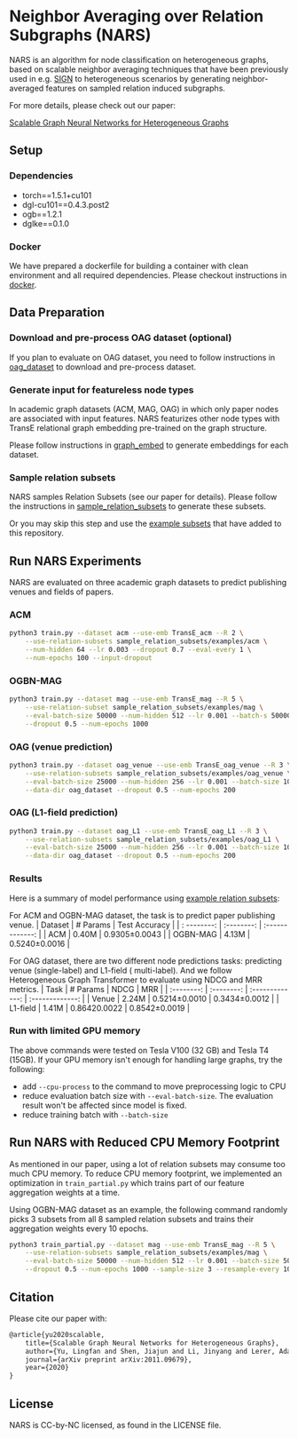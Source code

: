 Neighbor Averaging over Relation Subgraphs (NARS)
=================
NARS is an algorithm for node classification on heterogeneous graphs, based on scalable neighbor averaging techniques
that have been previously used in e.g.
[SIGN](https://arxiv.org/abs/2004.11198) to heterogeneous scenarios by generating neighbor-averaged features on sampled
relation induced subgraphs.

For more details, please check out our paper:

[Scalable Graph Neural Networks for Heterogeneous Graphs](https://arxiv.org/abs/2011.09679)


Setup
-------------------

### Dependencies

- torch==1.5.1+cu101
- dgl-cu101==0.4.3.post2
- ogb==1.2.1
- dglke==0.1.0

### Docker

We have prepared a dockerfile for building a container with clean environment and all required dependencies. Please
checkout instructions in
[docker](docker).


Data Preparation
------------------------

### Download and pre-process OAG dataset (optional)

If you plan to evaluate on OAG dataset, you need to follow instructions in
[oag_dataset](oag_dataset) to download and pre-process dataset.

### Generate input for featureless node types

In academic graph datasets (ACM, MAG, OAG) in which only paper nodes are associated with input features. NARS featurizes
other node types with TransE relational graph embedding pre-trained on the graph structure.

Please follow instructions in [graph_embed](graph_embed) to generate embeddings for each dataset.

### Sample relation subsets

NARS samples Relation Subsets (see our paper for details). Please follow the instructions
in [sample_relation_subsets](sample_relation_subsets) to generate these subsets.

Or you may skip this step and use the [example subsets](sample_relation_subsets/examples) that have added to this
repository.

Run NARS Experiments
------------------------
NARS are evaluated on three academic graph datasets to predict publishing venues and fields of papers.

### ACM

```bash
python3 train.py --dataset acm --use-emb TransE_acm --R 2 \
    --use-relation-subsets sample_relation_subsets/examples/acm \
    --num-hidden 64 --lr 0.003 --dropout 0.7 --eval-every 1 \
    --num-epochs 100 --input-dropout
```

### OGBN-MAG

```bash
python3 train.py --dataset mag --use-emb TransE_mag --R 5 \
    --use-relation-subset sample_relation_subsets/examples/mag \
    --eval-batch-size 50000 --num-hidden 512 --lr 0.001 --batch-s 50000 \
    --dropout 0.5 --num-epochs 1000
```

### OAG (venue prediction)

```bash
python3 train.py --dataset oag_venue --use-emb TransE_oag_venue --R 3 \
    --use-relation-subsets sample_relation_subsets/examples/oag_venue \
    --eval-batch-size 25000 --num-hidden 256 --lr 0.001 --batch-size 1000 \
    --data-dir oag_dataset --dropout 0.5 --num-epochs 200
```

### OAG (L1-field prediction)

```bash
python3 train.py --dataset oag_L1 --use-emb TransE_oag_L1 --R 3 \
    --use-relation-subsets sample_relation_subsets/examples/oag_L1 \
    --eval-batch-size 25000 --num-hidden 256 --lr 0.001 --batch-size 1000 \
    --data-dir oag_dataset --dropout 0.5 --num-epochs 200
```

### Results

Here is a summary of model performance using [example relation subsets](sample_relation_subsets/examples):

For ACM and OGBN-MAG dataset, the task is to predict paper publishing venue. | Dataset | # Params | Test Accuracy | | :
--------: | :--------: | :-------------: | | ACM | 0.40M | 0.9305±0.0043 | | OGBN-MAG | 4.13M | 0.5240±0.0016 |

For OAG dataset, there are two different node predictions tasks: predicting venue (single-label) and L1-field (
multi-label). And we follow Heterogeneous Graph Transformer to evaluate using NDCG and MRR metrics. | Task | # Params |
NDCG | MRR | | :--------: | :--------: | :-------------: | :-------------: | | Venue | 2.24M | 0.5214±0.0010 |
0.3434±0.0012 | | L1-field | 1.41M | 0.86420.0022 | 0.8542±0.0019 |

### Run with limited GPU memory

The above commands were tested on Tesla V100 (32 GB) and Tesla T4 (15GB). If your GPU memory isn't enough for handling
large graphs, try the following:

- add `--cpu-process` to the command to move preprocessing logic to CPU
- reduce evaluation batch size with `--eval-batch-size`. The evaluation result won't be affected since model is fixed.
- reduce training batch with `--batch-size`

Run NARS with Reduced CPU Memory Footprint
------------------------
As mentioned in our paper, using a lot of relation subsets may consume too much CPU memory. To reduce CPU memory
footprint, we implemented an optimization in
`train_partial.py` which trains part of our feature aggregation weights at a time.

Using OGBN-MAG dataset as an example, the following command randomly picks 3 subsets from all 8 sampled relation subsets
and trains their aggregation weights every 10 epochs.

```bash
python3 train_partial.py --dataset mag --use-emb TransE_mag --R 5 \
    --use-relation-subsets sample_relation_subsets/examples/mag \
    --eval-batch-size 50000 --num-hidden 512 --lr 0.001 --batch-size 50000 \
    --dropout 0.5 --num-epochs 1000 --sample-size 3 --resample-every 10
```

Citation
--------------------------
Please cite our paper with:

```tex
@article{yu2020scalable,
    title={Scalable Graph Neural Networks for Heterogeneous Graphs},
    author={Yu, Lingfan and Shen, Jiajun and Li, Jinyang and Lerer, Adam},
    journal={arXiv preprint arXiv:2011.09679},
    year={2020}
}
```

License
--------------------------
NARS is CC-by-NC licensed, as found in the LICENSE file.
